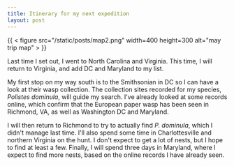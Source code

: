 ```yaml
---
title: Itinerary for my next expedition
layout: post
---
```


{{ < figure src="/static/posts/map2.png" width=400 height=300 alt="may trip map" > }}

Last time I set out, I went to North Carolina and Virginia. This time, I will return to Virginia, and add
DC and Maryland to my list.

My first stop on my way south is to the Smithsonian in DC so I can have a look at their wasp collection. The collection
sites recorded for my species, *Polistes dominula*, will guide my search. I've already looked at some records online,
which confirm that the European paper wasp has been seen in Richmond, VA, as well as Washington DC and Maryland.

I will then return to Richmond to try to actually find *P. dominula*, which I didn't manage last time. I'll also
spend some time in Charlottesville and northern Virginia on the hunt. I don't expect to get a lot of nests, but I hope to
find at least a few. Finally, I will spend three days in Maryland, where I expect to find more nests, based on the online records I have already
seen. 
